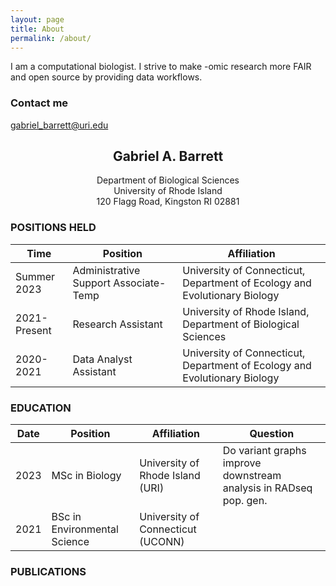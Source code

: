 ```yaml
---
layout: page
title: About
permalink: /about/
---
```


I am a computational biologist. I strive to make -omic research more FAIR and open source by providing data workflows. 

### Contact me

[gabriel_barrett@uri.edu](mailto:gabriel_barrett@uri.edu)


## <center>Gabriel A. Barrett</center>
<center>Department of Biological Sciences</center>
<center>University of Rhode Island</center>
<center>120 Flagg Road, Kingston RI 02881</center>


### POSITIONS HELD

Time|Position| Affiliation
--|--|--
Summer 2023 | Administrative Support Associate-Temp | University of Connecticut, Department of Ecology and Evolutionary Biology
2021-Present	| Research Assistant | University of Rhode Island, Department of Biological Sciences
2020-2021 | Data Analyst Assistant | University of Connecticut, Department of Ecology and Evolutionary Biology

### EDUCATION

Date|Position| Affiliation | Question
--|--|--|--|
| 2023 |	MSc in Biology | University of Rhode Island (URI) | Do variant graphs improve downstream analysis in RADseq pop. gen.
2021 |	BSc in Environmental Science| University of Connecticut (UCONN) | 

### PUBLICATIONS 

